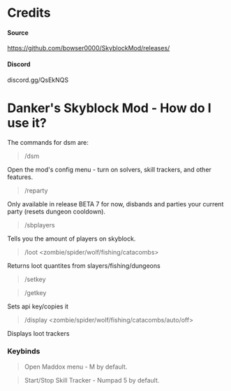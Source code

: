# Credits
#### Source
https://github.com/bowser0000/SkyblockMod/releases/
#### Discord
discord.gg/QsEkNQS

# Danker's Skyblock Mod - How do I use it?

The commands for dsm are:
> /dsm

Open the mod's config menu - turn on solvers, skill trackers, and other features.
> /reparty

Only available in release BETA 7 for now, disbands and parties your current party (resets dungeon cooldown).
> /sbplayers

Tells you the amount of players on skyblock.
> /loot <zombie/spider/wolf/fishing/catacombs>

Returns loot quantites from slayers/fishing/dungeons
> /setkey

> /getkey

Sets api key/copies it
> /display <zombie/spider/wolf/fishing/catacombs/auto/off>

Displays loot trackers

### Keybinds
> Open Maddox menu - M by default.

> Start/Stop Skill Tracker - Numpad 5 by default.
